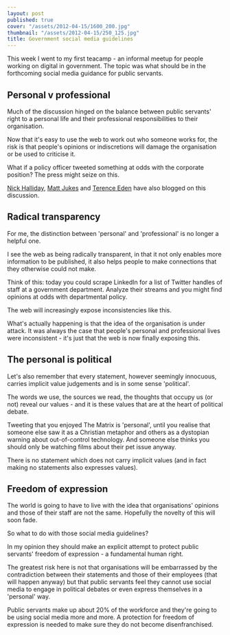 ```yaml
---
layout: post
published: true
cover: "/assets/2012-04-15/1600_200.jpg"
thumbnail: "/assets/2012-04-15/250_125.jpg"
title: Government social media guidelines
---
```


This week I went to my first teacamp - an informal meetup for people working on digital in government. The topic was what should be in the forthcoming social media guidance for public servants.

## Personal v professional

Much of the discussion hinged on the balance between public servants' right to a personal life and their professional responsibilities to their organisation.

Now that it's easy to use the web to work out who someone works for, the risk is that people's opinions or indiscretions will damage the organisation or be used to criticise it.

What if a policy officer tweeted something at odds with the corporate position? The press might seize on this.

[Nick Halliday](http://nickmhalliday.posterous.com/social-media-guidance-part-1-do-you-have-a-pr), [Matt Jukes](http://digitalbydefault.com/2012/04/13/talking-teacamp-social-media-guidelines/) and [Terence Eden](http://shkspr.mobi/blog/index.php/2012/04/teacamp-social-media-guidance-for-civil-servants/) have also blogged on this discussion.

## Radical transparency
For me, the distinction between 'personal' and 'professional' is no longer a helpful one.

I see the web as being radically transparent, in that it not only enables more information to be published, it also helps people to make connections that they otherwise could not make.

Think of this: today you could scrape LinkedIn for a list of Twitter handles of staff at a government department. Analyze their streams and you might find opinions at odds with departmental policy.

The web will increasingly expose inconsistencies like this.

What's actually happening is that the idea of the organisation is under attack. It was always the case that people's personal and professional lives were inconsistent - it's just that the web is now finally exposing this.

## The personal is political

Let's also remember that every statement, however seemingly innocuous, carries implicit value judgements and is in some sense 'political'.

The words we use, the sources we read, the thoughts that occupy us (or not) reveal our values - and it is these values that are at the heart of political debate.

Tweeting that you enjoyed The Matrix is 'personal', until you realise that someone else saw it as a Christian metaphor and others as a dystopian warning about out-of-control technology. And someone else thinks you should only be watching films about their pet issue anyway.

There is no statement which does not carry implicit values (and in fact making no statements also expresses values).

## Freedom of expression

The world is going to have to live with the idea that organisations' opinions and those of their staff are not the same. Hopefully the novelty of this will soon fade.

So what to do with those social media guidelines?

In my opinion they should make an explicit attempt to protect public servants' freedom of expression - a fundamental human right.

The greatest risk here is not that organisations will be embarrassed by the contradiction between their statements and those of their employees (that will happen anyway) but that public servants feel they cannot use social media to engage in political debates or even express themselves in a 'personal' way.

Public servants make up about 20% of the workforce and they're going to be using social media more and more. A protection for freedom of expression is needed to make sure they do not become disenfranchised.